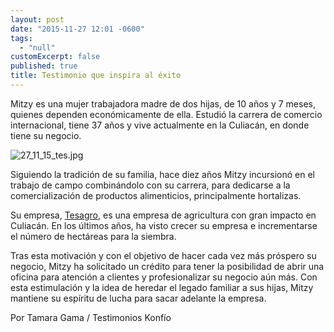 ```yaml
---
layout: post
date: "2015-11-27 12:01 -0600"
tags: 
  - "null"
customExcerpt: false
published: true
title: Testimonio que inspira al éxito
---
```



Mitzy es una mujer trabajadora madre de dos hijas, de 10 años y 7 meses, quienes dependen económicamente de ella. Estudió la carrera de comercio internacional, tiene 37 años y vive actualmente en la Culiacán, en donde tiene su negocio.

![27_11_15_tes.jpg]({{site.baseurl}}/img/27_11_15_tes.jpg)

Siguiendo la tradición de su familia, hace diez años Mitzy incursionó en el trabajo de campo combinándolo con su carrera, para dedicarse a la comercialización de productos alimenticios, principalmente hortalizas.

Su empresa, [Tesagro](http://www.tesagro.com/), es una empresa de agricultura con gran impacto en Culiacán. En los últimos años, ha visto crecer su empresa e incrementarse el número de hectáreas para la siembra. 

Tras esta motivación y con el objetivo de hacer cada vez más próspero su negocio, Mitzy ha solicitado un crédito para tener la posibilidad de abrir una oficina para atención a clientes y profesionalizar su negocio aún más.
Con esta estimulación y la idea de heredar el legado familiar a sus hijas, Mitzy mantiene su espíritu de lucha para sacar adelante la empresa.

Por Tamara Gama / Testimonios Konfío
